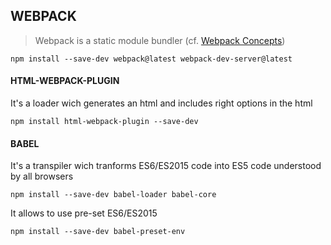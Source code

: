 
## WEBPACK  ##
> Webpack is a static module bundler (cf. [Webpack Concepts](https://webpack.js.org/concepts/))

`npm install --save-dev webpack@latest webpack-dev-server@latest` 

#### HTML-WEBPACK-PLUGIN
It's a loader wich generates an html and includes right options in the html

`npm install html-webpack-plugin --save-dev`

#### BABEL
It's a transpiler wich tranforms ES6/ES2015 code into ES5 code understood by all browsers

`npm install --save-dev babel-loader babel-core`

It allows to use pre-set ES6/ES2015

`npm install --save-dev babel-preset-env`